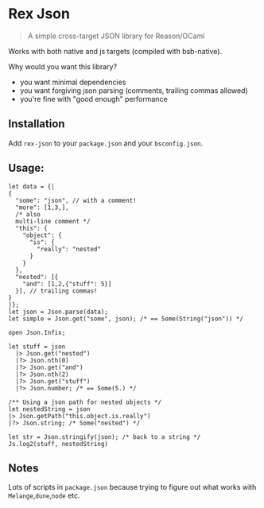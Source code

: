 # Rex Json

> A simple cross-target JSON library for Reason/OCaml

Works with both native and js targets (compiled with bsb-native).

Why would you want this library?
- you want minimal dependencies
- you want forgiving json parsing (comments, trailing commas allowed)
- you're fine with "good enough" performance

## Installation
Add `rex-json` to your `package.json` and your `bsconfig.json`.

## Usage:
```reason
let data = {|
{
  "some": "json", // with a comment!
  "more": [1,3,],
  /* also
  multi-line comment */
  "this": {
    "object": {
      "is": {
        "really": "nested"
      }
    }
  },
  "nested": [{
    "and": [1,2,{"stuff": 5}]
  }], // trailing commas!
}
|};
let json = Json.parse(data);
let simple = Json.get("some", json); /* == Some(String("json")) */

open Json.Infix;

let stuff = json
  |> Json.get("nested")
  |?> Json.nth(0)
  |?> Json.get("and")
  |?> Json.nth(2)
  |?> Json.get("stuff")
  |?> Json.number; /* == Some(5.) */

/** Using a json path for nested objects */
let nestedString = json
|> Json.getPath("this.object.is.really")
|?> Json.string; /* Some("nested") */

let str = Json.stringify(json); /* back to a string */
Js.log2(stuff, nestedString)
```

## Notes

Lots of scripts in `package.json` because trying to figure out what works with `Melange`,`dune`,`node` etc.


